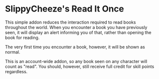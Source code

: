 # SlippyCheeze's Read It Once

This simple addon reduces the interaction required to read books throughout
the world.  When you encounter a book you have previously seen, it will
display an alert informing you of that, rather than opening the book
for reading.

The very first time you encounter a book, however, it will be shown as normal.

This is an account-wide addon, so any book seen on any character will count as
"read".  You should, however, still receive full credit for skill
points regardless.
